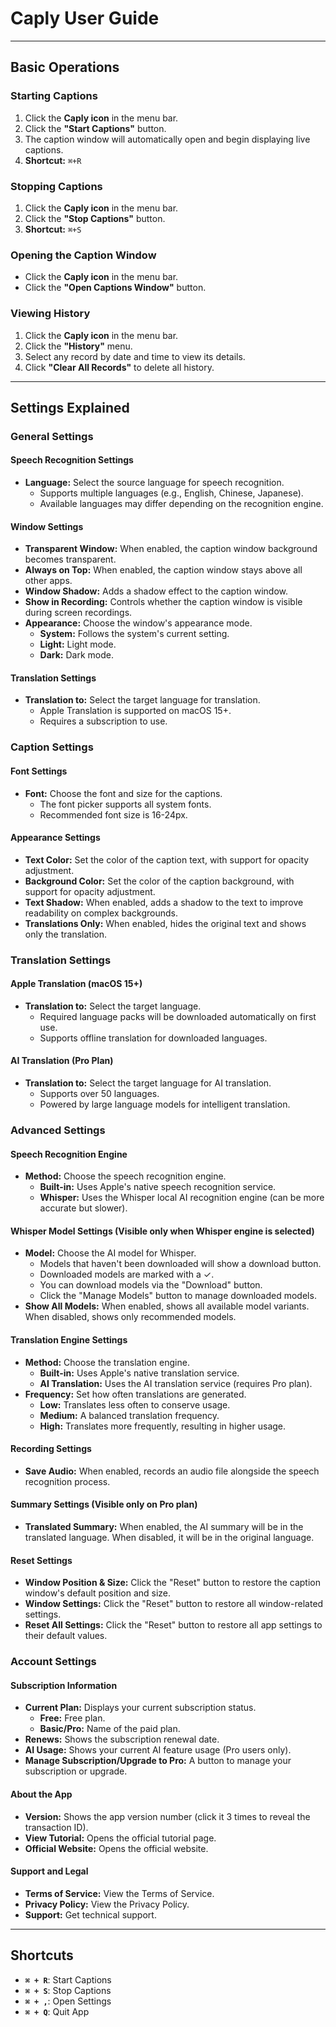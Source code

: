 # **Caply User Guide**

---

## **Basic Operations**

### **Starting Captions**

1.  Click the **Caply icon** in the menu bar.
2.  Click the **"Start Captions"** button.
3.  The caption window will automatically open and begin displaying live captions.
4.  **Shortcut:** `⌘+R`

### **Stopping Captions**

1.  Click the **Caply icon** in the menu bar.
2.  Click the **"Stop Captions"** button.
3.  **Shortcut:** `⌘+S`

### **Opening the Caption Window**

- Click the **Caply icon** in the menu bar.
- Click the **"Open Captions Window"** button.

### **Viewing History**

1.  Click the **Caply icon** in the menu bar.
2.  Click the **"History"** menu.
3.  Select any record by date and time to view its details.
4.  Click **"Clear All Records"** to delete all history.

---

## **Settings Explained**

### **General Settings**

#### **Speech Recognition Settings**

- **Language:** Select the source language for speech recognition.
  - Supports multiple languages (e.g., English, Chinese, Japanese).
  - Available languages may differ depending on the recognition engine.

#### **Window Settings**

- **Transparent Window:** When enabled, the caption window background becomes transparent.
- **Always on Top:** When enabled, the caption window stays above all other apps.
- **Window Shadow:** Adds a shadow effect to the caption window.
- **Show in Recording:** Controls whether the caption window is visible during screen recordings.
- **Appearance:** Choose the window's appearance mode.
  - **System:** Follows the system's current setting.
  - **Light:** Light mode.
  - **Dark:** Dark mode.

#### **Translation Settings**

- **Translation to:** Select the target language for translation.
  - Apple Translation is supported on macOS 15+.
  - Requires a subscription to use.

### **Caption Settings**

#### **Font Settings**

- **Font:** Choose the font and size for the captions.
  - The font picker supports all system fonts.
  - Recommended font size is 16-24px.

#### **Appearance Settings**

- **Text Color:** Set the color of the caption text, with support for opacity adjustment.
- **Background Color:** Set the color of the caption background, with support for opacity adjustment.
- **Text Shadow:** When enabled, adds a shadow to the text to improve readability on complex backgrounds.
- **Translations Only:** When enabled, hides the original text and shows only the translation.

### **Translation Settings**

#### **Apple Translation (macOS 15+)**

- **Translation to:** Select the target language.
  - Required language packs will be downloaded automatically on first use.
  - Supports offline translation for downloaded languages.

#### **AI Translation (Pro Plan)**

- **Translation to:** Select the target language for AI translation.
  - Supports over 50 languages.
  - Powered by large language models for intelligent translation.

### **Advanced Settings**

#### **Speech Recognition Engine**

- **Method:** Choose the speech recognition engine.
  - **Built-in:** Uses Apple's native speech recognition service.
  - **Whisper:** Uses the Whisper local AI recognition engine (can be more accurate but slower).

#### **Whisper Model Settings (Visible only when Whisper engine is selected)**

- **Model:** Choose the AI model for Whisper.
  - Models that haven't been downloaded will show a download button.
  - Downloaded models are marked with a ✓.
  - You can download models via the "Download" button.
  - Click the "Manage Models" button to manage downloaded models.
- **Show All Models:** When enabled, shows all available model variants. When disabled, shows only recommended models.

#### **Translation Engine Settings**

- **Method:** Choose the translation engine.
  - **Built-in:** Uses Apple's native translation service.
  - **AI Translation:** Uses the AI translation service (requires Pro plan).
- **Frequency:** Set how often translations are generated.
  - **Low:** Translates less often to conserve usage.
  - **Medium:** A balanced translation frequency.
  - **High:** Translates more frequently, resulting in higher usage.

#### **Recording Settings**

- **Save Audio:** When enabled, records an audio file alongside the speech recognition process.

#### **Summary Settings (Visible only on Pro plan)**

- **Translated Summary:** When enabled, the AI summary will be in the translated language. When disabled, it will be in the original language.

#### **Reset Settings**

- **Window Position & Size:** Click the "Reset" button to restore the caption window's default position and size.
- **Window Settings:** Click the "Reset" button to restore all window-related settings.
- **Reset All Settings:** Click the "Reset" button to restore all app settings to their default values.

### **Account Settings**

#### **Subscription Information**

- **Current Plan:** Displays your current subscription status.
  - **Free:** Free plan.
  - **Basic/Pro:** Name of the paid plan.
- **Renews:** Shows the subscription renewal date.
- **AI Usage:** Shows your current AI feature usage (Pro users only).
- **Manage Subscription/Upgrade to Pro:** A button to manage your subscription or upgrade.

#### **About the App**

- **Version:** Shows the app version number (click it 3 times to reveal the transaction ID).
- **View Tutorial:** Opens the official tutorial page.
- **Official Website:** Opens the official website.

#### **Support and Legal**

- **Terms of Service:** View the Terms of Service.
- **Privacy Policy:** View the Privacy Policy.
- **Support:** Get technical support.

---

## **Shortcuts**

- **`⌘ + R`**: Start Captions
- **`⌘ + S`**: Stop Captions
- **`⌘ + ,`**: Open Settings
- **`⌘ + Q`**: Quit App
